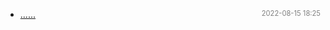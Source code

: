 - [......]()<span style="font-size:.8em;float:right"><span style="color:orange"></span><span style="padding-left:2em;color:gray;">2022-08-15 18:25</span></span>
